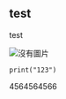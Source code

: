 test
---
test

![沒有圖片](https://tse1.mm.bing.net/th?id=OIF.XYaKkFww)

```
print("123")
```

4564564566
